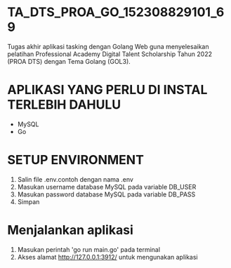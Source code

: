 # TA_DTS_PROA_GO_152308829101_69
Tugas akhir aplikasi tasking dengan Golang Web guna menyelesaikan pelatihan Professional Academy Digital Talent Scholarship Tahun 2022 (PROA DTS) dengan Tema Golang (GOL3). 

# APLIKASI YANG PERLU DI INSTAL TERLEBIH DAHULU
* MySQL
* Go

# SETUP ENVIRONMENT
1. Salin file .env.contoh dengan nama .env
2. Masukan username database MySQL pada variable DB_USER
3. Masukan password database MySQL pada variable DB_PASS
4. Simpan

# Menjalankan aplikasi
1. Masukan perintah 'go run main.go' pada terminal
2. Akses alamat http://127.0.0.1:3912/ untuk mengunakan aplikasi